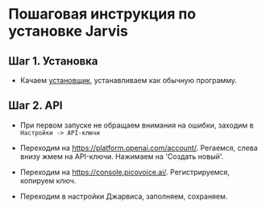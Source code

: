 # Пошаговая инструкция по установке Jarvis

## Шаг 1. Установка

 - Качаем [установщик](https://github.com/Priler/jarvis/releases/download/beta/jarvis-app_0.0.1_FIX_4_x64_en-US.msi), устанавливаем как обычную программу.

## Шаг 2. API

 - При первом запуске не обращаем внимания на ошибки, заходим в ``Настройки -> API-ключи``

 - Переходим на https://platform.openai.com/account/. Регаемся, слева внизу жмем на API-ключи. Нажимаем на 'Создать новый'.

 - Переходим на https://console.picovoice.ai/. Регистрируемся, копируем ключ.

 - Переходим в настройки Джарвиса, заполняем, сохраняем.
